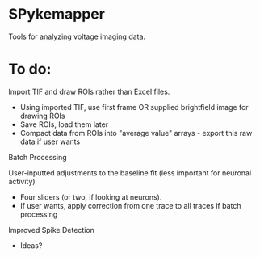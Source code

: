 # SPykemapper
Tools for analyzing voltage imaging data.


# To do:
Import TIF and draw ROIs rather than Excel files.
  
* Using imported TIF, use first frame OR supplied brightfield image for drawing ROIs
* Save ROIs, load them later
* Compact data from ROIs into "average value" arrays - export this raw data if user wants

Batch Processing

User-inputted adjustments to the baseline fit (less important for neuronal activity)

* Four sliders (or two, if looking at neurons). 
* If user wants, apply correction from one trace to all traces if batch processing

Improved Spike Detection

* Ideas?
